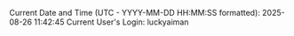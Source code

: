 Current Date and Time (UTC - YYYY-MM-DD HH:MM:SS formatted): 2025-08-26 11:42:45
Current User's Login: luckyaiman
